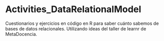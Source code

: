 # Activities_DataRelationalModel
Cuestionarios y ejercicios en código en R para saber cuánto sabemos de bases de datos relacionales. Utilizando ideas del taller de learnr de MetaDocencia.
